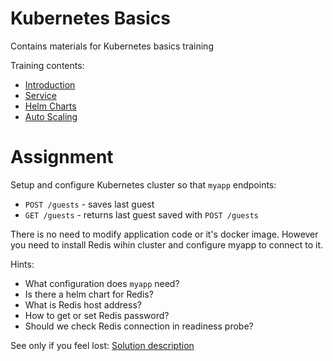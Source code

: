 # Kubernetes Basics

Contains materials for Kubernetes basics training

Training contents:

- [Introduction](01-intro/README.md)
- [Service](01-intro/README.md)
- [Helm Charts](01-intro/README.md)
- [Auto Scaling](01-intro/README.md)

# Assignment

Setup and configure Kubernetes cluster so that `myapp` endpoints:

- `POST /guests` - saves last guest
- `GET /guests` - returns last guest saved with `POST /guests`

There is no need to modify application code or it's docker image. However you
need to install Redis wihin cluster and configure myapp to connect to it.

Hints:

- What configuration does `myapp` need?
- Is there a helm chart for Redis?
- What is Redis host address?
- How to get or set Redis password?
- Should we check Redis connection in readiness probe?

See only if you feel lost: [Solution description](assignment_solution.md)